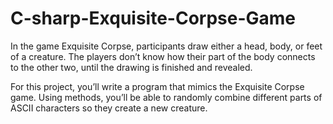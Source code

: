 # C-sharp-Exquisite-Corpse-Game

In the game Exquisite Corpse, participants draw either a head, body, or feet of a creature. 
The players don’t know how their part of the body connects to the other two, until the drawing is finished and revealed.

For this project, you’ll write a program that mimics the Exquisite Corpse game. 
Using methods, you’ll be able to randomly combine different parts of ASCII characters so they create a new creature.
